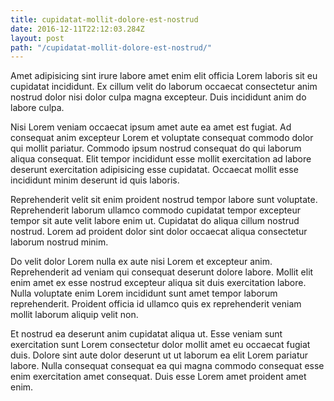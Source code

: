```yaml
---
title: cupidatat-mollit-dolore-est-nostrud
date: 2016-12-11T22:12:03.284Z
layout: post
path: "/cupidatat-mollit-dolore-est-nostrud/"
---
```


Amet adipisicing sint irure labore amet enim elit officia Lorem laboris sit eu cupidatat incididunt. Ex cillum velit do laborum occaecat consectetur anim nostrud dolor nisi dolor culpa magna excepteur. Duis incididunt anim do labore culpa.

Nisi Lorem veniam occaecat ipsum amet aute ea amet est fugiat. Ad consequat anim excepteur Lorem et voluptate consequat commodo dolor qui mollit pariatur. Commodo ipsum nostrud consequat do qui laborum aliqua consequat. Elit tempor incididunt esse mollit exercitation ad labore deserunt exercitation adipisicing esse cupidatat. Occaecat mollit esse incididunt minim deserunt id quis laboris.

Reprehenderit velit sit enim proident nostrud tempor labore sunt voluptate. Reprehenderit laborum ullamco commodo cupidatat tempor excepteur tempor sit aute velit labore enim ut. Cupidatat do aliqua cillum nostrud nostrud. Lorem ad proident dolor sint dolor occaecat aliqua consectetur laborum nostrud minim.

Do velit dolor Lorem nulla ex aute nisi Lorem et excepteur anim. Reprehenderit ad veniam qui consequat deserunt dolore labore. Mollit elit enim amet ex esse nostrud excepteur aliqua sit duis exercitation labore. Nulla voluptate enim Lorem incididunt sunt amet tempor laborum reprehenderit. Proident officia id ullamco quis ex reprehenderit veniam mollit laborum aliquip velit non.

Et nostrud ea deserunt anim cupidatat aliqua ut. Esse veniam sunt exercitation sunt Lorem consectetur dolor mollit amet eu occaecat fugiat duis. Dolore sint aute dolor deserunt ut ut laborum ea elit Lorem pariatur labore. Nulla consequat consequat ea qui magna commodo consequat esse enim exercitation amet consequat. Duis esse Lorem amet proident amet enim.